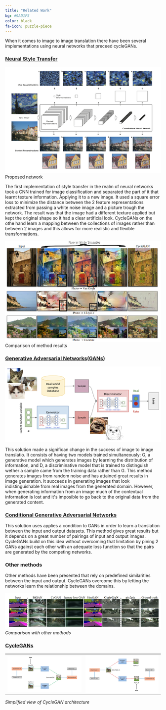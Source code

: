 ```yaml
---
title: "Related Work"
bg: #9AD1F5
color: black
fa-icon: puzzle-piece
---
```


When it comes to image to image translation there have been several implementations using neural networks that preceed cycleGANs.

### [Neural Style Transfer](https://arxiv.org/abs/1508.06576)

<p class="center"><img src="./img/basicstyletransfer.png">
<br />Proposed network</p>

The first implementation of style transfer in the realm of neural networks took a CNN trained for image classification and separated the part of it that learnt texture information. Applying it to a new image. It used a square error loss  to minimize the distance between the 2 feature representations extracted from passing a white noise image and a picture trough the network. 
The result was that the image had a different texture applied but kept the original shape so it had a clear artificial look. CycleGANs on the othe hand learn a mapping between the collections of images rather than between 2 images and this allows for more realistic and flexible transformations. 

<p class="center"><img src="./img/neuralstylecomparison.png"><br />Comparison of method results</p>

### [Generative Adversarial Networks(GANs)](https://arxiv.org/pdf/1406.2661.pdf)

<p class="center"><img src="./img/GAN_diagram.jpg"></p>

This solution made a significan change in the success of image to image translatio. It consists of having two models trained simultaneously: G, a generative model which generates images by learning the distribution of information, and D, a discriminative model that is trained to distinguish wether a sample came from the training data rather than G.
This method generates images from random noise and has attained great results in image generation. It succeeds in generating images that look indistinguishable from real images from the generated domain. However, when generating information from an image much of the contextual information is lost and it's imposible to go back to the original data from the generated content.

### [Conditional Generative Adversarial Networks](https://arxiv.org/pdf/1406.2661.pdf)

This solution uses applies a condition to GANs in order to learn a translation between the input and output datasets. This method gives great results but it depends on a great number of pairings of input and output images. CycleGANs build on this idea without overcoming that limitation by pining 2 GANs against each other with an adequate loss function so that the pairs are generated by the competing networks.

### __Other methods__
Other methods have been presented that rely on predefined similarities between the input and output. CycleGANs overcome this by letting the networks learn the relationship between the domains.

<em><img src="./img/comparisonmethods.jpg"><br />Comparison with other methods</em>

### [CycleGANs](https://arxiv.org/abs/1703.10593)


<table class="center">
    <tr>
        <th>
            <img src="./img/simplifiedcyclegan_1.png">
        </th>
        <th>
            <img src="./img/simplifiedcyclegan_2.png">
        </th>
    </tr>
</table>
<em class="center">Simplified view of CycleGAN architecture</em>

